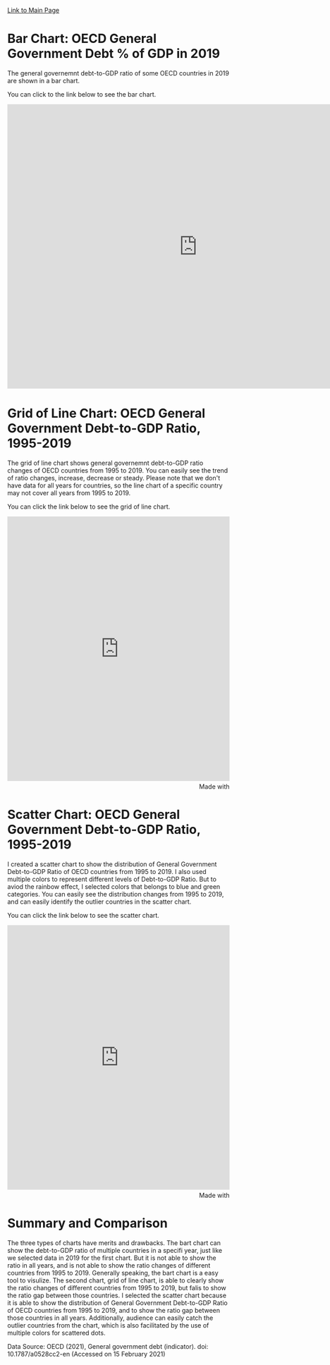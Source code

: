 [Link to Main Page](/README.md)

# Bar Chart: OECD General Government Debt % of GDP in 2019
The general governemnt debt-to-GDP ratio of some OECD countries in 2019 are shown in a bar chart. 

You can click to the link below to see the bar chart.
<iframe src="https://data.oecd.org/chart/6gR1" width="860" height="645" style="border: 0" mozallowfullscreen="true" webkitallowfullscreen="true" allowfullscreen="true"><a href="https://data.oecd.org/chart/6gR1" target="_blank">OECD Chart: General government debt, Total, % of GDP, Annual, 2019</a></iframe>

# Grid of Line Chart: OECD General Government Debt-to-GDP Ratio, 1995-2019
The grid of line chart shows general governemnt debt-to-GDP ratio changes of OECD countries from 1995 to 2019. You can easily see the trend of ratio changes, increase, decrease or steady. Please note that we don't have data for all years for countries, so the line chart of a specific country may not cover all years from 1995 to 2019.

You can click the link below to see the grid of line chart.
<iframe src='https://flo.uri.sh/visualisation/5299410/embed' title='Interactive or visual content' frameborder='0' scrolling='no' style='width:100%;height:600px;' sandbox='allow-same-origin allow-forms allow-scripts allow-downloads allow-popups allow-popups-to-escape-sandbox allow-top-navigation-by-user-activation'></iframe><div style='width:100%!;margin-top:4px!important;text-align:right!important;'><a class='flourish-credit' href='https://public.flourish.studio/visualisation/5299410/?utm_source=embed&utm_campaign=visualisation/5299410' target='_top' style='text-decoration:none!important'><img alt='Made with Flourish' src='https://public.flourish.studio/resources/made_with_flourish.svg' style='width:105px!important;height:16px!important;border:none!important;margin:0!important;'> </a></div>

# Scatter Chart: OECD General Government Debt-to-GDP Ratio, 1995-2019
I created a scatter chart to show the distribution of General Government Debt-to-GDP Ratio of OECD countries from 1995 to 2019. I also used multiple colors to represent different levels of Debt-to-GDP Ratio. But to aviod the rainbow effect, I selected colors that belongs to blue and green categories. You can easily see the distribution changes from 1995 to 2019, and can easily identify the outlier countries in the scatter chart.

You can click the link below to see the scatter chart.
<iframe src='https://flo.uri.sh/visualisation/5299679/embed' title='Interactive or visual content' frameborder='0' scrolling='no' style='width:100%;height:600px;' sandbox='allow-same-origin allow-forms allow-scripts allow-downloads allow-popups allow-popups-to-escape-sandbox allow-top-navigation-by-user-activation'></iframe><div style='width:100%!;margin-top:4px!important;text-align:right!important;'><a class='flourish-credit' href='https://public.flourish.studio/visualisation/5299679/?utm_source=embed&utm_campaign=visualisation/5299679' target='_top' style='text-decoration:none!important'><img alt='Made with Flourish' src='https://public.flourish.studio/resources/made_with_flourish.svg' style='width:105px!important;height:16px!important;border:none!important;margin:0!important;'> </a></div>

# Summary and Comparison
The three types of charts have merits and drawbacks. The bart chart can show the debt-to-GDP ratio of multiple countries in a specifi year, just like we selected data in 2019 for the first chart. But it is not able to show the ratio in all years, and is not able to show the ratio changes of different countries from 1995 to 2019. Generally speaking, the bart chart is a easy tool to visulize. The second chart, grid of line chart, is able to clearly show the ratio changes of different countries from 1995 to 2019, but falis to show the ratio gap between those countries. I selected the scatter chart because it is able to show the distribution of General Government Debt-to-GDP Ratio of OECD countries from 1995 to 2019, and to show the ratio gap between those countries in all years. Additionally, audience can easily catch the outlier countries from the chart, which is also facilitated by the use of multiple colors for scattered dots.


Data Source: OECD (2021), General government debt (indicator). doi: 10.1787/a0528cc2-en (Accessed on 15 February 2021)
